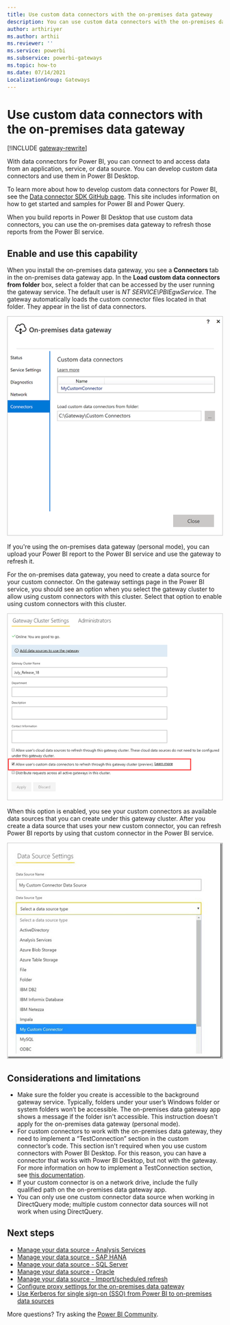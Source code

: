 ```yaml
---
title: Use custom data connectors with the on-premises data gateway
description: You can use custom data connectors with the on-premises data gateway.
author: arthiriyer
ms.author: arthii
ms.reviewer: ''
ms.service: powerbi
ms.subservice: powerbi-gateways
ms.topic: how-to
ms.date: 07/14/2021
LocalizationGroup: Gateways 
---
```


# Use custom data connectors with the on-premises data gateway

[!INCLUDE [gateway-rewrite](../includes/gateway-rewrite.md)]

With data connectors for Power BI, you can connect to and access data from an application, service, or data source. You can develop custom data connectors and use them in Power BI Desktop.

To learn more about how to develop custom data connectors for Power BI, see the [Data connector SDK GitHub page](https://aka.ms/dataconnectors). This site includes information on how to get started and samples for Power BI and Power Query.

When you build reports in Power BI Desktop that use custom data connectors, you can use the on-premises data gateway to refresh those reports from the Power BI service.

## Enable and use this capability

When you install the on-premises data gateway, you see a **Connectors** tab in the on-premises data gateway app. In the **Load custom data connectors from folder** box, select a folder that can be accessed by the user running the gateway service. The default user is *NT SERVICE\PBIEgwService*. The gateway automatically loads the custom connector files located in that folder. They appear in the list of data connectors.

![Custom data connectors](media/service-gateway-custom-connectors/gateway-onprem-customconnector1.png)

If you're using the on-premises data gateway (personal mode), you can upload your Power BI report to the Power BI service and use the gateway to refresh it.

For the on-premises data gateway, you need to create a data source for your custom connector. On the gateway settings page in the Power BI service, you should see an option when you select the gateway cluster to allow using custom connectors with this cluster. Select that option to enable using custom connectors with this cluster.

![Gateway Cluster Settings page](media/service-gateway-custom-connectors/gateway-onprem-customconnector2.png)

When this option is enabled, you see your custom connectors as available data sources that you can create under this gateway cluster. After you create a data source that uses your new custom connector, you can refresh Power BI reports by using that custom connector in the Power BI service.

![Data Source Settings page](media/service-gateway-custom-connectors/gateway-onprem-customconnector3.png)

## Considerations and limitations

* Make sure the folder you create is accessible to the background gateway service. Typically, folders under your user’s Windows folder or system folders won’t be accessible. The on-premises data gateway app shows a message if the folder isn't accessible. This instruction doesn't apply for the on-premises data gateway (personal mode).
* For custom connectors to work with the on-premises data gateway, they need to implement a “TestConnection” section in the custom connector’s code. This section isn't required when you use custom connectors with Power BI Desktop. For this reason, you can have a connector that works with Power BI Desktop, but not with the gateway. For more information on how to implement a TestConnection section, see [this documentation](https://github.com/Microsoft/DataConnectors/blob/master/docs/m-extensions.md#implementing-testconnection-for-gateway-support).
* If your custom connector is on a network drive, include the fully qualified path on the on-premises data gateway app.
* You can only use one custom connector data source when working in DirectQuery mode; multiple custom connector data sources will not work when using DirectQuery.

## Next steps

* [Manage your data source - Analysis Services](service-gateway-enterprise-manage-ssas.md)  
* [Manage your data source - SAP HANA](service-gateway-enterprise-manage-sap.md)  
* [Manage your data source - SQL Server](service-gateway-enterprise-manage-sql.md)  
* [Manage your data source - Oracle](service-gateway-onprem-manage-oracle.md)  
* [Manage your data source - Import/scheduled refresh](service-gateway-enterprise-manage-scheduled-refresh.md)
* [Configure proxy settings for the on-premises data gateway](/data-integration/gateway/service-gateway-proxy)
* [Use Kerberos for single sign-on (SSO) from Power BI to on-premises data sources](service-gateway-sso-kerberos.md)  

More questions? Try asking the [Power BI Community](https://community.powerbi.com/).
